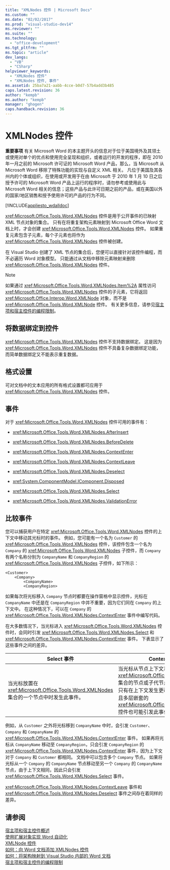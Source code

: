 ```yaml
---
title: "XMLNodes 控件 | Microsoft Docs"
ms.custom: ""
ms.date: "02/02/2017"
ms.prod: "visual-studio-dev14"
ms.reviewer: ""
ms.suite: ""
ms.technology: 
  - "office-development"
ms.tgt_pltfrm: ""
ms.topic: "article"
dev_langs: 
  - "VB"
  - "CSharp"
helpviewer_keywords: 
  - "XMLNodes 控件"
  - "XMLNodes 控件, 事件"
ms.assetid: 25ba7a21-aabb-4cce-b0d7-57b4add3b485
caps.latest.revision: 36
author: "kempb"
ms.author: "kempb"
manager: "ghogen"
caps.handback.revision: 36
---
```

# XMLNodes 控件
  **重要事项** 有关 Microsoft Word 的本主题开头的信息对于位于美国境外及其领土或使用对单个的优点和使用完全呈现和组织，或者运行的开发的程序，即在 2010 年一月之前的 Microsoft 许可证的 Microsoft Word 产品，那么，当 Microsoft 从 Microsoft Word 移除了特殊功能的实现与自定义 XML 相关。  凡位于美国及其各州内的个体或组织，在使用或开发用于在由 Microsoft 于 2010 年 1 月 10 日之后授予许可的 Microsoft Word 产品上运行的程序时，请勿参考或使用此与 Microsoft Word 相关的信息；这些产品与此许可日期之前的产品，或在美国以外的国家\/地区销售和授予使用许可的产品的行为不同。  
  
 [!INCLUDE[appliesto_wdalldoc](../vsto/includes/appliesto-wdalldoc-md.md)]  
  
 <xref:Microsoft.Office.Tools.Word.XMLNodes> 控件是用于公开事件的已映射 XML 节点对象的集合。  只有在将重复架构元素映射到 Microsoft Office Word 文档上时，才会创建 <xref:Microsoft.Office.Tools.Word.XMLNodes> 控件。  如果重复元素包含子元素，每个子元素也将作为 <xref:Microsoft.Office.Tools.Word.XMLNodes> 控件被创建。  
  
 在 Visual Studio 创建了 XML 节点的集合后，您便可以直接针对该控件编程，而不必遍历 Word 对象模型。  只能通过从文档中移除元素映射来删除 <xref:Microsoft.Office.Tools.Word.XMLNodes> 控件。  
  
> [!NOTE]  
>  如果通过 <xref:Microsoft.Office.Tools.Word.XMLNodes.Item%2A> 属性访问 <xref:Microsoft.Office.Tools.Word.XMLNodes> 控件的子元素，它将返回 <xref:Microsoft.Office.Interop.Word.XMLNode> 对象，而不是 <xref:Microsoft.Office.Tools.Word.XMLNode> 控件。  有关更多信息，请参见[宿主项和宿主控件的编程限制](../vsto/programmatic-limitations-of-host-items-and-host-controls.md)。  
  
## 将数据绑定到控件  
 <xref:Microsoft.Office.Tools.Word.XMLNodes> 控件不支持数据绑定。  这是因为 <xref:Microsoft.Office.Tools.Word.XMLNodes> 控件不具备复杂数据绑定功能，而简单数据绑定又不能表示重复数据。  
  
## 格式设置  
 可对文档中的文本应用的所有格式设置都可应用于 <xref:Microsoft.Office.Tools.Word.XMLNodes> 控件。  
  
## 事件  
 对于 <xref:Microsoft.Office.Tools.Word.XMLNodes> 控件可用的事件有：  
  
-   <xref:Microsoft.Office.Tools.Word.XMLNodes.AfterInsert>  
  
-   <xref:Microsoft.Office.Tools.Word.XMLNodes.BeforeDelete>  
  
-   <xref:Microsoft.Office.Tools.Word.XMLNodes.ContextEnter>  
  
-   <xref:Microsoft.Office.Tools.Word.XMLNodes.ContextLeave>  
  
-   <xref:Microsoft.Office.Tools.Word.XMLNodes.Deselect>  
  
-   <xref:System.ComponentModel.IComponent.Disposed>  
  
-   <xref:Microsoft.Office.Tools.Word.XMLNodes.Select>  
  
-   <xref:Microsoft.Office.Tools.Word.XMLNodes.ValidationError>  
  
## 比较事件  
 您可以捕获用户在特定 <xref:Microsoft.Office.Tools.Word.XMLNodes> 控件的上下文中移动其光标时的事件。  例如，您可能有一个名为 `Customer` 的 <xref:Microsoft.Office.Tools.Word.XMLNodes> 控件，该控件包含一个名为 `Company` 的 <xref:Microsoft.Office.Tools.Word.XMLNodes> 子控件，而 `Company` 有两个名称分别为 `CompanyName` 和 `CompanyRegion` 的 <xref:Microsoft.Office.Tools.Word.XMLNodes> 子控件，如下所示：  
  
```  
<Customer>  
    <Company>  
        <CompanyName>  
        <CompanyRegion>  
```  
  
 如果每次将光标移入 `Company` 节点时都要在操作窗格中显示控件，光标在 `CompanyName` 中还是在 `CompanyRegion` 中并不重要，因为它们同在 `Company` 的上下文中。  在这种情况下，可以在 `Company` 的 <xref:Microsoft.Office.Tools.Word.XMLNodes.ContextEnter> 事件中编写代码。  
  
 在大多数情况下，当光标进入 <xref:Microsoft.Office.Tools.Word.XMLNodes> 控件时，会同时引发 <xref:Microsoft.Office.Tools.Word.XMLNodes.Select> 和 <xref:Microsoft.Office.Tools.Word.XMLNodes.ContextEnter> 事件。  下表显示了这些事件之间的差异。  
  
|Select 事件|ContextEnter 事件|  
|---------------|---------------------|  
|当光标放置在 <xref:Microsoft.Office.Tools.Word.XMLNodes> 集合的一个节点中时发生此事件。|当光标从节点上下文以外的区域移入 <xref:Microsoft.Office.Tools.Word.XMLNodes> 集合的节点或子代节点之一时发生。  换言之，只有在上下文发生更改时才会引发此事件，而且多层嵌套的 <xref:Microsoft.Office.Tools.Word.XMLNodes> 控件也可能引发此事件。|  
  
 例如，从 `Customer` 之外将光标移到 `CompanyName` 中时，会引发 `Customer`、`Company` 和 `CompanyName` 的 <xref:Microsoft.Office.Tools.Word.XMLNodes.ContextEnter> 事件。  如果再将光标从 `CompanyName` 移动至 `CompanyRegion`，只会引发 `CompanyRegion` 的 <xref:Microsoft.Office.Tools.Word.XMLNodes.ContextEnter> 事件，因为上下文对于 `Company` 和 `Customer` 都相同。  文档中可以包含多个 `Company` 节点。  如果将光标从一个 `Company` 的 `CompanyName` 节点移动至另一个 `Company` 的 `CompanyName` 节点，由于上下文相同，因此只会引发 <xref:Microsoft.Office.Tools.Word.XMLNodes.Select> 事件。  
  
 <xref:Microsoft.Office.Tools.Word.XMLNodes.ContextLeave> 事件和 <xref:Microsoft.Office.Tools.Word.XMLNodes.Deselect> 事件之间存在着同样的差异。  
  
## 请参阅  
 [宿主项和宿主控件概述](../vsto/host-items-and-host-controls-overview.md)   
 [使用扩展对象实现 Word 自动化](../vsto/automating-word-by-using-extended-objects.md)   
 [XMLNode 控件](../vsto/xmlnode-control.md)   
 [如何：向 Word 文档添加 XMLNodes 控件](../vsto/how-to-add-xmlnodes-controls-to-word-documents.md)   
 [如何：将架构映射到 Visual Studio 内部的 Word 文档](../vsto/how-to-map-schemas-to-word-documents-inside-visual-studio.md)   
 [宿主项和宿主控件的编程限制](../vsto/programmatic-limitations-of-host-items-and-host-controls.md)  
  
  